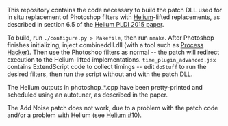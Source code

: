 This repository contains the code necessary to build the patch DLL used for in situ replacement of Photoshop filters with [Helium](https://github.com/CharithYMendis/Helium)-lifted replacements, as described in section 6.5 of the [Helium PLDI 2015 paper](http://groups.csail.mit.edu/commit/papers/2015/mendis-pldi15-helium.pdf).

To build, run `./configure.py > Makefile`, then run `nmake`.  After Photoshop finishes initializing, inject combineddll.dll (with a tool such as [Process Hacker](http://processhacker.sourceforge.net/)).  Then use the Photoshop filters as normal -- the patch will redirect execution to the Helium-lifted implementations.  `time_plugin_advanced.jsx` contains ExtendScript code to collect timings -- edit `doStuff` to run the desired filters, then run the script without and with the patch DLL.

The Helium outputs in photoshop_*.cpp have been pretty-printed and scheduled using an autotuner, as described in the paper.

The Add Noise patch does not work, due to a problem with the patch code and/or a problem with Helium (see [Helium #10](https://github.com/CharithYMendis/Helium/issues/10)).

